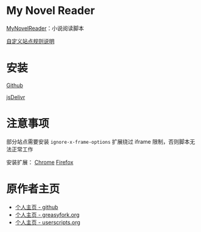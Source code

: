 # My Novel Reader

[MyNovelReader](scripts/MyNovelReader.user.js)：小说阅读脚本

[自定义站点规则说明][siteExample]

# 安装

[Github][install_github]

[jsDelivr][install_jsdelivr]

# 注意事项

部分站点需要安装 `ignore-x-frame-options` 扩展绕过 iframe 限制，否则脚本无法正常工作

安装扩展：
[Chrome][ignore-x-frame-options-chrome]
[Firefox][ignore-x-frame-options-firefox]

# 原作者主页

- [个人主页 - github][ywzhaiqi_github]
- [个人主页 - greasyfork.org][ywzhaiqi_greasyfork]
- [个人主页 - userscripts.org][ywzhaiqi_userscripts]

[ywzhaiqi_github]: https://github.com/ywzhaiqi/userscript
[ywzhaiqi_greasyfork]: https://greasyfork.org/users/145-ywzhaiqi
[ywzhaiqi_userscripts]: http://userscripts.org/users/138842/scripts
[install_github]: https://github.com/821938089/MyNovelReader/raw/master/scripts/MyNovelReader.user.js
[install_jsdelivr]: https://cdn.jsdelivr.net/gh/821938089/MyNovelReader@master/scripts/MyNovelReader.user.js
[siteExample]: /src/MyNovelReader/rule/siteExample.js
[ignore-x-frame-options-chrome]: https://chromewebstore.google.com/detail/ignore-x-frame-options/ammjifkhlacaphegobaekhnapdjmeclo
[ignore-x-frame-options-firefox]: https://addons.mozilla.org/firefox/addon/ignore-x-frame-options-header/

